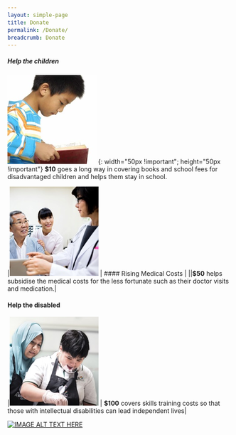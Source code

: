 ```yaml
---
layout: simple-page
title: Donate
permalink: /Donate/
breadcrumb: Donate
---
```


##### Help the children 
![alt text](/images/Donate-Story1.jpg "Logo Title Text 1") {: width="50px !important"; height="50px !important"}
**$10** goes a long way in covering books and school fees for disadvantaged children and helps them stay in school. 


|![alt text](/images/person-seeing-doctor.jpg "Logo Title Text 2") | #### Rising Medical Costs |
||**$50** helps subsidise the medical costs for the less fortunate such as their doctor visits and medication.| 

#### Help the disabled 
|![alt text](/images/Donate-Story3.jpg "Logo Title Text 3") | **$100** covers skills training costs so that those with intellectual disabilities can lead independent lives|


[![IMAGE ALT TEXT HERE](https://img.youtube.com/vi/70OmQh3ENLU/0.jpg)](https://www.youtube.com/watch?v=70OmQh3ENLU)

